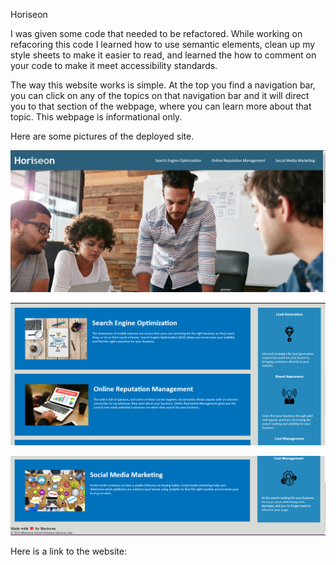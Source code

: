 Horiseon

I was given some code that needed to be refactored. While working on refacoring this code I learned how to use semantic elements, clean up my style sheets to make it easier to read, and learned the how to comment on your code to make it meet accessibility standards.

The way this website works is simple. At the top you find a navigation bar, you can click on any of the topics on that navigation bar and it will direct you to that section of the webpage, where you can learn more about that topic. This webpage is informational only.

Here are some pictures of the deployed site.

![screenshot1](Screenshot1.png)

![screenshot2](Screenshot2.png)

![screenshot3](Screenshot3.png)

Here is a link to the website:
